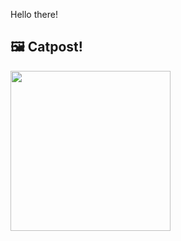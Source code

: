 Hello there!



## 🖼️ Catpost!

<sub>
    <img src="https://cdn2.thecatapi.com/images/MjAzMDk0Mw.jpg" height="256">
</sub>


